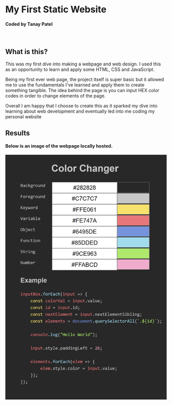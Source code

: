 # My First Static Website
#### Coded by Tanay Patel
<br />
 
## What is this?

This was my first dive into making a webpage and web design. I used this as an opportunity to learn and apply some HTML, CSS and JavaScript.

Being my first ever web page, the project itself is super basic but it allowed me to use the fundamentals I've learned and apply them to create something tangible. The idea behind the page is you can input HEX color codes in order to change elements of the page.

Overall I am happy that I choose to create this as it sparked my dive into learning about web development and eventually led into me coding my personal website
<br />
 
## Results
#### Below is an image of the webpage locally hosted.
![WebpageDisplay](ReadMeImages/Webpage.jpg)
 

